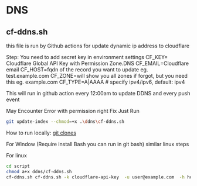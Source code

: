 # DNS

## cf-ddns.sh

this file is run by Github actions for update dynamic ip address to cloudflare

Step:
You need to add secret key in environment settings
CF_KEY= Cloudflare Global API Key with Permission Zone.DNS
CF_EMAIL=Cloudflare email
CF_HOST=fqdn of the record you want to update eg. test.example.com
CF_ZONE=will show you all zones if forgot, but you need this eg. example.com
CF_TYPE=A|AAAA # specify ipv4/ipv6, default: ipv4

This will run in github action every 12:00am to update DDNS and every push event

May Encounter Error with permission right
Fix Just Run

```bash
git update-index --chmod=+x .\ddns\cf-ddns.sh
```

How to run locally:
[git clones](https://github.com/yeoyck/script.git)

For Window (Require install Bash you can run in git bash) similar linux steps

For linux

```bash
cd script
chmod a+x ddns/cf-ddns.sh
cf-ddns.sh cf-ddns.sh -k cloudflare-api-key  -u user@example.com  -h host.example.com  -z example.com  -t A|AAAA 
```
